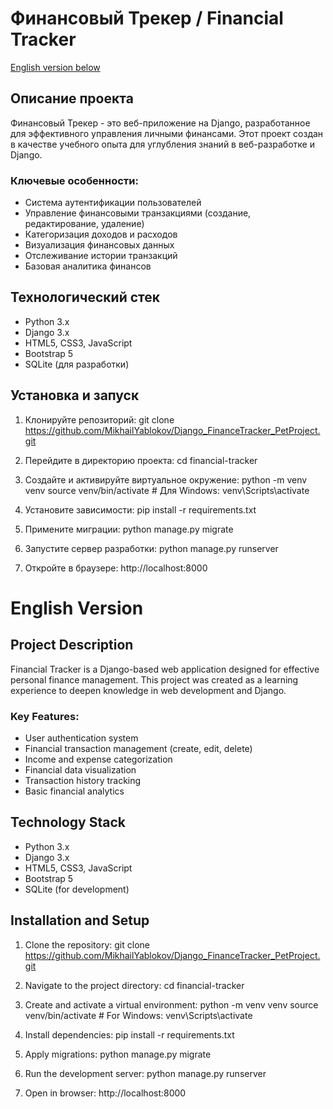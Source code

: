 # Финансовый Трекер / Financial Tracker

[English version below](#english-version)

## Описание проекта

Финансовый Трекер - это веб-приложение на Django, разработанное для эффективного управления личными финансами. Этот проект создан в качестве учебного опыта для углубления знаний в веб-разработке и Django.

### Ключевые особенности:

- Система аутентификации пользователей
- Управление финансовыми транзакциями (создание, редактирование, удаление)
- Категоризация доходов и расходов
- Визуализация финансовых данных
- Отслеживание истории транзакций
- Базовая аналитика финансов

## Технологический стек

- Python 3.x
- Django 3.x
- HTML5, CSS3, JavaScript
- Bootstrap 5
- SQLite (для разработки)

## Установка и запуск

1. Клонируйте репозиторий:
   git clone https://github.com/MikhailYablokov/Django_FinanceTracker_PetProject.git

2. Перейдите в директорию проекта:
   cd financial-tracker

3. Создайте и активируйте виртуальное окружение:
   python -m venv venv
   source venv/bin/activate  # Для Windows: venv\Scripts\activate

4. Установите зависимости:
   pip install -r requirements.txt

5. Примените миграции:
   python manage.py migrate

6. Запустите сервер разработки:
   python manage.py runserver

7. Откройте в браузере: http://localhost:8000


# English Version

## Project Description

Financial Tracker is a Django-based web application designed for effective personal finance management. This project was created as a learning experience to deepen knowledge in web development and Django.

### Key Features:

- User authentication system
- Financial transaction management (create, edit, delete)
- Income and expense categorization
- Financial data visualization
- Transaction history tracking
- Basic financial analytics

## Technology Stack

- Python 3.x
- Django 3.x
- HTML5, CSS3, JavaScript
- Bootstrap 5
- SQLite (for development)

## Installation and Setup

1. Clone the repository:
   git clone https://github.com/MikhailYablokov/Django_FinanceTracker_PetProject.git

2. Navigate to the project directory:
   cd financial-tracker

3. Create and activate a virtual environment:
   python -m venv venv
   source venv/bin/activate  # For Windows: venv\Scripts\activate

4. Install dependencies:
   pip install -r requirements.txt

5. Apply migrations:
   python manage.py migrate

6. Run the development server:
   python manage.py runserver

7. Open in browser: http://localhost:8000

